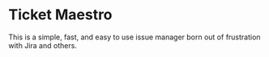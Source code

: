 # Ticket Maestro

This is a simple, fast, and easy to use issue manager born out of frustration with Jira and others.